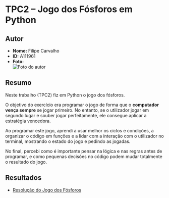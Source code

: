 # TPC2 – Jogo dos Fósforos em Python

## Autor
- **Nome:** Filipe Carvalho  
- **ID:** A111961  
- **Foto:**  
  ![Foto do autor](foto.jpg)

## Resumo
Neste trabalho (TPC2) fiz em Python o jogo dos fósforos.  

O objetivo do exercício era programar o jogo de forma que o **computador vença sempre** se jogar primeiro. No entanto, se o utilizador jogar em segundo lugar e souber jogar perfeitamente, ele consegue aplicar a estratégia vencedora.  

Ao programar este jogo, aprendi a usar melhor os ciclos e condições, a organizar o código em funções e a lidar com a interação com o utilizador no terminal, mostrando o estado do jogo e pedindo as jogadas.  

No final, percebi como é importante pensar na lógica e nas regras antes de programar, e como pequenas decisões no código podem mudar totalmente o resultado do jogo.

## Resultados
- [Resolução do Jogo dos Fósforos](ficheiros/Jogo_fósforos.py)

